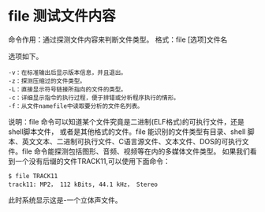 # file 测试文件内容
命令作用：通过探测文件内容来判断文件类型。
格式：file [选项]文件名

选项如下。
```
-v：在标准输出后显示版本信息，并且退出。
-z：探测压缩过的文件类型。
-L：直接显示符号链接所指向的文件的类型。
-c：详细显示指令的执行过程，便于排错或分析程序执行的情形。
-f：从文件namefile中读取要分析的文件名列表。
```
说明：file 命令可以知道某个文件究竟是二进制(ELF格式)的可执行文件，还是shell脚本文件， 或者是其他格式的文件。file 能识别的文件类型有目录、shell 脚本、英文文本、二进制可执行文件、C语言源文件、文本文件、DOS的可执行文件。file 命令能探测包括图形、音频、视频等在内的多媒体文件类型。
如果我们看到一个没有后缀的文件TRACK11,可以使用下面命令：
```
$ file TRACK11
track11: MP2， 112 kBits, 44.1 kHz， Stereo
```
此时系统显示这是-一个立体声文件。
